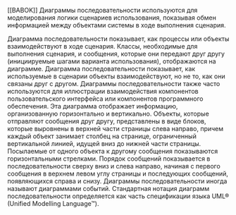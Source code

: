 [[BABOK]]
Диаграммы последовательности используются для моделирования
логики сценариев использования, показывая обмен информацией
между объектами системы в ходе выполнения сценария.

Диаграмма последовательности показывает, как процессы или объекты
взаимодействуют в ходе сценария. Классы, необходимые для
выполнения сценария, и сообщения, которые они передают друг другу
(инициируемые шагами варианта использования), отображаются на
диаграмме. Диаграмма последовательности показывает, как
используемые в сценарии объекты взаимодействуют, но не то, как они
связаны друг с другом. Диаграммы последовательности также часто
используются для иллюстрации взаимодействия компонентов
пользовательского интерфейса или компонентов программного
обеспечения.
Эта диаграмма отображает информацию, организованную
горизонтально и вертикально. Объекты, которые отправляют
сообщения друг другу, представлены в виде блоков, которые
выровнены в верхней части страницы слева направо, причем каждый
объект занимает столбец на странице, ограниченный вертикальной
линией, идущей вниз до нижней части страницы. Посылаемые от
одного объекта к другому сообщения показываются горизонтальными
стрелками. Порядок сообщений показывается в последовательности
сверху вниз и слева направо, начиная с первого сообщения в верхнем
левом углу страницы и последующих сообщений, появляющихся справа и снизу. Диаграммы
последовательности иногда называют диаграммами событий.
Стандартная нотация диаграмм последовательности определяется как
часть спецификации языка UML® (Unified Modelling Language™).